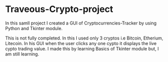 # Traveous-Crypto-project

In this samll project I created a GUI of Cryptocurrencies-Tracker by using Python and Tkinter module.

This is not fully completed. In this I used only 3 cryptos i.e Bitcoin, Etherium, Litecoin. In his GUI when the user clicks any one cypto it displays the live cypto trading value. I made this by learning Basics of Tkinter module but, I am still learning.


